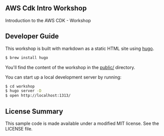 ## AWS Cdk Intro Workshop

Introduction to the AWS CDK - Workshop

## Developer Guide

This workshop is built with markdown as a static HTML site using [hugo](http://gohugo.io).

```bash
$ brew install hugo
```

You'll find the content of the workshop in the [public/](public/) directory.

You can start up a local development server by running:

```bash
$ cd workshop
$ hugo server -D
$ open http://localhost:1313/
```

## License Summary

This sample code is made available under a modified MIT license. See the LICENSE file.
